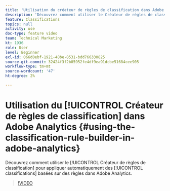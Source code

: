 ```yaml
---
title: 'Utilisation du créateur de règles de classification dans Adobe Analytics '
description: 'Découvrez comment utiliser le Créateur de règles de classification pour appliquer automatiquement des classifications basées sur des règles dans Adobe Analytics. '
feature: Classifications
topics: null
activity: use
doc-type: feature video
team: Technical Marketing
kt: 1936
role: User
level: Beginner
exl-id: 066d0ebf-1921-48be-8531-bdd766330825
source-git-commit: 32424f3f2b05952fe4df9ea91dcbe51684cee905
workflow-type: tm+mt
source-wordcount: '47'
ht-degree: 2%

---
```


# Utilisation du [!UICONTROL Créateur de règles de classification] dans Adobe Analytics {#using-the-classification-rule-builder-in-adobe-analytics}

Découvrez comment utiliser le [!UICONTROL Créateur de règles de classification] pour appliquer automatiquement des [!UICONTROL classifications] basées sur des règles dans Adobe Analytics.

>[!VIDEO](https://video.tv.adobe.com/v/25884?quality=12)
